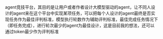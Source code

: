 agent竞技平台，其目的是让用户或者作者设计大模型驱动的agent，让不同人设计的agent来在这个平台中实现某项任务，可以把每个人设计的agent最终是否实现任务作为最佳评判标准，模型执行轮数作为辅助评判标准，最佳完成任务情况下（即任务完成），进行轮次最少的agent为最佳设计，这是目前我的想法，还可以通过token最少作为评判标准
